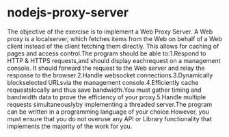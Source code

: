 # nodejs-proxy-server

The  objective  of  the  exercise  is  to  implement  a  Web  Proxy  Server.  A  Web  proxy  is  a localserver, which  fetches  items  from  the  Web  on  behalf  of  a  Web  client  instead  of  the  client  fetching  them directly. This allows for caching of pages and access control.The program should be able to:1.Respond  to  HTTP &  HTTPS requests,and  should  display  eachrequest  on  a  management console.  It  should  forward  the  request  to  the  Web  server  and  relay  the  response  to  the browser.2.Handle websocket connections.3.Dynamically blockselected URLsvia the management console.4.Efficiently cache  requestslocally  and  thus  save  bandwidth.You  must  gather  timing  and bandwidth data to prove the efficiency of your proxy.5.Handle multiple requests simultaneouslyby implementing a threaded server.The program can be written in a programming language of your choice.However, you must ensure that you do not overuse any API or Library functionality that implements the majority of the work for you.



